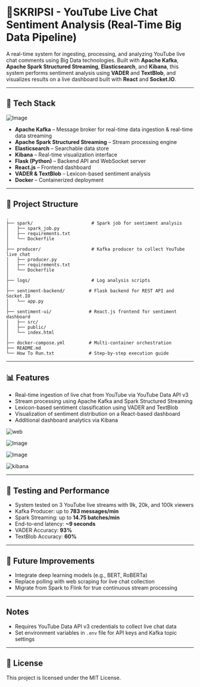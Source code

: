 # 📱SKRIPSI - YouTube Live Chat Sentiment Analysis (Real-Time Big Data Pipeline)

A real-time system for ingesting, processing, and analyzing YouTube live chat comments using Big Data technologies. Built with **Apache Kafka**, **Apache Spark Structured Streaming**, **Elasticsearch**, and **Kibana**, this system performs sentiment analysis using **VADER** and **TextBlob**, and visualizes results on a live dashboard built with **React** and **Socket.IO**.

---

## 🔧 Tech Stack
![Image](https://github.com/user-attachments/assets/72cbdd49-ff94-4b62-8c49-65f2d343a95c)

- **Apache Kafka** – Message broker for real-time data ingestion & real-time data streaming
- **Apache Spark Structured Streaming** – Stream processing engine
- **Elasticsearch** – Searchable data store
- **Kibana** – Real-time visualization interface
- **Flask (Python)** – Backend API and WebSocket server
- **React.js** – Frontend dashboard
- **VADER & TextBlob** – Lexicon-based sentiment analysis
- **Docker** – Containerized deployment

---

## 📁 Project Structure

```
.
├── spark/                      # Spark job for sentiment analysis
│   ├── spark_job.py            
│   ├── requirements.txt        
│   └── Dockerfile              
│
├── producer/                   # Kafka producer to collect YouTube live chat
│   ├── producer.py             
│   ├── requirements.txt        
│   └── Dockerfile              
│
├── logs/                       # Log analysis scripts
│
├── sentiment-backend/         # Flask backend for REST API and Socket.IO
│   └── app.py                  
│
├── sentiment-ui/              # React.js frontend for sentiment dashboard
│   ├── src/                    
│   ├── public/                 
│   └── index.html              
│
├── docker-compose.yml         # Multi-container orchestration
├── README.md                  
└── How To Run.txt             # Step-by-step execution guide
```

---

## 📊 Features

- Real-time ingestion of live chat from YouTube via YouTube Data API v3
- Stream processing using Apache Kafka and Spark Structured Streaming
- Lexicon-based sentiment classification using VADER and TextBlob
- Visualization of sentiment distribution on a React-based dashboard
- Additional dashboard analytics via Kibana

![web](https://github.com/user-attachments/assets/07315439-d078-42d7-8e1c-8bd2223742e0)

![Image](https://github.com/user-attachments/assets/a44c717f-5ffc-4f4f-a730-068bee485466)

![Image](https://github.com/user-attachments/assets/e0d0ca6f-3710-4018-9cc4-d2dae758dbb9)

![kibana](https://github.com/user-attachments/assets/45075e59-c8c8-4d1f-b1db-c4159a8594d8)

---

## 🧪 Testing and Performance

- System tested on 3 YouTube live streams with 9k, 20k, and 100k viewers
- Kafka Producer: up to **783 messages/min**
- Spark Streaming: up to **14.75 batches/min**
- End-to-end latency: **~9 seconds**
- VADER Accuracy: **93%**
- TextBlob Accuracy: **60%**

---

## 🔮 Future Improvements

- Integrate deep learning models (e.g., BERT, RoBERTa)
- Replace polling with web scraping for live chat collection
- Migrate from Spark to Flink for true continuous stream processing

---

## Notes
- Requires YouTube Data API v3 credentials to collect live chat data
- Set environment variables in `.env` file for API keys and Kafka topic settings

---

## 📝 License

This project is licensed under the MIT License.
